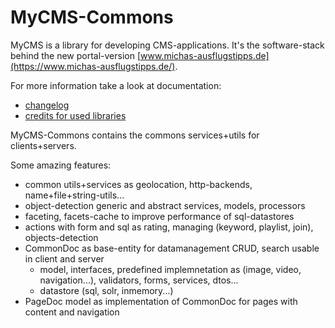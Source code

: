 # MyCMS-Commons

MyCMS is a library for developing CMS-applications.
It's the software-stack behind the new portal-version [www.michas-ausflugstipps.de](https://www.michas-ausflugstipps.de/). 

For more information take a look at documentation:
- [changelog](docs/CHANGELOG.md) 
- [credits for used libraries](docs/CREDITS.md)

MyCMS-Commons contains the commons services+utils for clients+servers.

Some amazing features:
- common utils+services as geolocation, http-backends, name+file+string-utils...
- object-detection generic and abstract services, models, processors 
- faceting, facets-cache to improve performance of sql-datastores
- actions with form and sql as rating, managing (keyword, playlist, join), objects-detection
- CommonDoc as base-entity for datamanagement CRUD, search usable in client and server 
     - model, interfaces, predefined implemnetation as (image, video, navigation...), validators, forms, services, dtos...
     - datastore (sql, solr, inmemory...)
- PageDoc model as implementation of CommonDoc for pages with content and navigation
